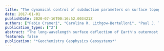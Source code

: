 ```yaml
---
title: "The dynamical control of subduction parameters on surface topography"
date: 2017-01-01
publishDate: 2020-07-16T00:16:52.003421Z
authors: ["Fabio Crameri", "Carolina R. Lithgow-Bertelloni", "Paul J. Tackley"]
publication_types: ["2"]
abstract: "The long-wavelength surface deflection of Earth's outermost rocky shell is mainly controlled by large-scale dynamic processes like isostasy or mantle flow. The largest topographic amplitudes are therefore observed at plate boundaries due to the presence of large thermal heterogeneities and strong tectonic forces. Distinct vertical surface deflections are particularly apparent at convergent plate boundaries mostly due to the convergence and asymmetric sinking of the plates. Having a mantle convection model with a free surface that is able to reproduce both realistic single-sided subduction and long-wavelength surface topography self-consistently, we are now able to better investigate this interaction. We separate the topographic signal into distinct features and quantify the individual topographic contribution of several controlling subduction parameters. Results are diagnosed by splitting the topographic signal into isostatic and residual components, and by considering various physical aspects like viscous dissipation during plate bending. Performing several systematic suites of experiments, we are then able to quantify the topographic impact of the buoyancy, rheology, and geometry of the subduction-zone system to each and every topographic feature at a subduction zone and to provide corresponding scaling laws. We identify slab dip and, slightly less importantly, slab buoyancy as the major agents controlling surface topography at subduction zones on Earth. Only the island-arc high and the back-arc depression extent are mainly controlled by plate strength. Overall, his modeling study sets the basis to better constrain deep-seated mantle structures and their physical properties via the observed surface topography on present-day Earth and back through time. Plain Language Summary Earth's partially molten mantle flows over millions of years due to the high temperatures, the enormous pressures and the tiny defects in crystals that occur in the Earth's rocky interior. This global flow of mantle material, in particular in regions where cold, heavy plates sink back into the mantle (i.e., subduction), causes visible variations of surface elevation. These topographic variations potentially allow us to better understand the hidden structures and dynamics in Earth's interior. We have developed an efficient model of Earth's interior and can therefore run numerical experiments to better understand this interaction of mantle flow and surface topography. We test the numerous, to some extend still unknown, dynamic, rheologic and geometric properties of subduction zones and quantify their potential to deflect the plate at the surface. We find that the angle of the sinking plates and their relative weight compared to their surrounding have a major control on lifting and depressing the plate surface. Our results will finally allow us to better understand the interior of a planet on present day, but also back through time by simply looking at either the present surface topography or at the available data back through geologic time."
featured: false
publication: "*Geochemistry Geophysics Geosystems*"
---
```


